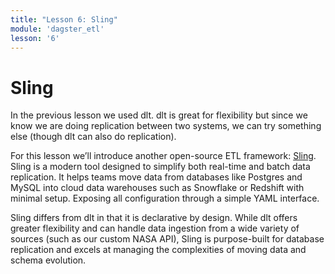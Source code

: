 ```yaml
---
title: "Lesson 6: Sling"
module: 'dagster_etl'
lesson: '6'
---
```


# Sling

In the previous lesson we used dlt. dlt is great for flexibility but since we know we are doing replication between two systems, we can try something else (though dlt can also do replication).

For this lesson we’ll introduce another open-source ETL framework: [Sling](https://docs.slingdata.io/). Sling is a modern tool designed to simplify both real-time and batch data replication. It helps teams move data from databases like Postgres and MySQL into cloud data warehouses such as Snowflake or Redshift with minimal setup. Exposing all configuration through a simple YAML interface. 

Sling differs from dlt in that it is declarative by design. While dlt offers greater flexibility and can handle data ingestion from a wide variety of sources (such as our custom NASA API), Sling is purpose-built for database replication and excels at managing the complexities of moving data and schema evolution.
